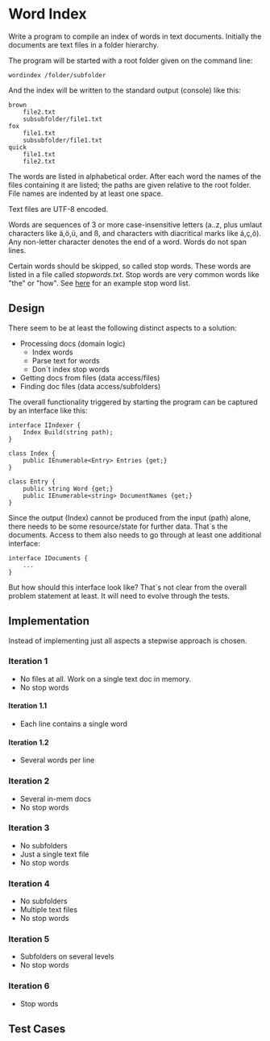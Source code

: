 # Word Index
Write a program to compile an index of words in text documents. Initially the documents are text files in a folder hierarchy.

The program will be started with a root folder given on the command line:

	wordindex /folder/subfolder
	
And the index will be written to the standard output (console) like this:

	brown
		file2.txt
		subsubfolder/file1.txt
	fox
		file1.txt
		subsubfolder/file1.txt
	quick
		file1.txt
		file2.txt

The words are listed in alphabetical order. After each word the names of the files containing it are listed; the paths are given relative to the root folder. File names are indented by at least one space.

Text files are UTF-8 encoded.

Words are sequences of 3 or more case-insensitive letters (a..z, plus umlaut characters like ä,ö,ü, and ß, and characters with diacritical marks like á,ç,ô). Any non-letter character denotes the end of a word. Words do not span lines.

Certain words should be skipped, so called stop words. These words are listed in a file called _stopwords.txt_. Stop words are very common words like "the" or "how". See [here](http://www.ranks.nl/resources/stopwords.html) for an example stop word list.


## Design
There seem to be at least the following distinct aspects to a solution:

* Processing docs (domain logic)
  * Index words
  * Parse text for words
  * Don´t index stop words
* Getting docs from files (data access/files)
* Finding doc files (data access/subfolders)

The overall functionality triggered by starting the program can be captured by an interface like this:

	interface IIndexer {
		Index Build(string path);
	}
	
	class Index {
		public IEnumerable<Entry> Entries {get;}
	}
	
	class Entry {
		public string Word {get;}
		public IEnumerable<string> DocumentNames {get;}
	}

Since the output (Index) cannot be produced from the input (path) alone, there needs to be some resource/state for further data. That´s the documents. Access to them also needs to go through at least one additional interface:

	interface IDocuments {
		...
	}
	
But how should this interface look like? That´s not clear from the overall problem statement at least. It will need to evolve through the tests.

## Implementation
Instead of implementing just all aspects a stepwise approach is chosen.

### Iteration 1
* No files at all. Work on a single text doc in memory.
* No stop words

#### Iteration 1.1
* Each line contains a single word

#### Iteration 1.2
* Several words per line

### Iteration 2
* Several in-mem docs
* No stop words

### Iteration 3
* No subfolders
* Just a single text file
* No stop words

### Iteration 4
* No subfolders
* Multiple text files
* No stop words

### Iteration 5
* Subfolders on several levels
* No stop words

### Iteration 6
* Stop words

## Test Cases


